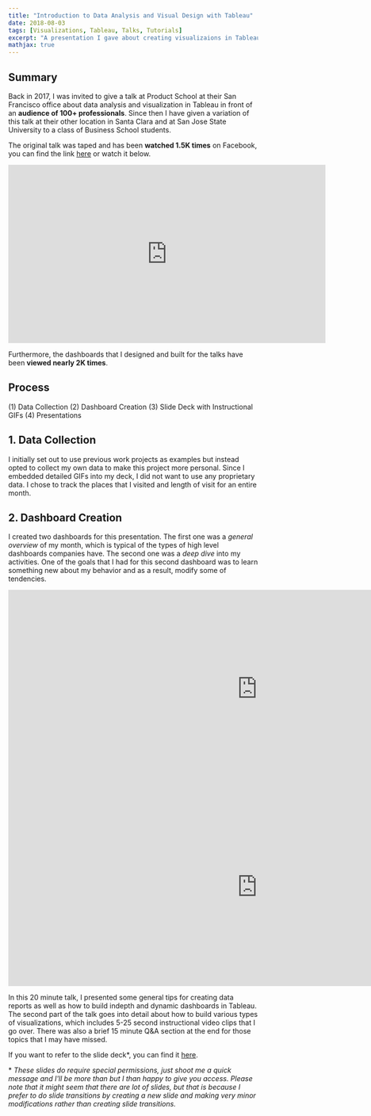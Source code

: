 ```yaml
---
title: "Introduction to Data Analysis and Visual Design with Tableau"
date: 2018-08-03
tags: [Visualizations, Tableau, Talks, Tutorials]
excerpt: "A presentation I gave about creating visualizaions in Tableau."
mathjax: true
---
```

## Summary

Back in 2017, I was invited to give a talk at Product School at their San Francisco office about data analysis and visualization in Tableau in front of an **audience of 100+ professionals**. Since then I have given a variation of this talk at their other location in Santa Clara and at San Jose State University to a class of Business School students.

The original talk was taped and has been **watched 1.5K times** on Facebook, you can find the link [here](https://www.facebook.com/productschool/videos/1899646390253735/) or watch it below.

<iframe width="640" height="360" src="https://www.youtube.com/embed/JZ1rGCAcQC0?controls=0&showinfo=0" frameborder="0" allowfullscreen></iframe>

Furthermore, the dashboards that I designed and built for the talks have been **viewed nearly 2K times**. 

## Process
(1) Data Collection
(2) Dashboard Creation
(3) Slide Deck with Instructional GIFs
(4) Presentations

## 1. Data Collection
I initially set out to use previous work projects as examples but instead opted to collect my own data to make this project more personal. Since I embedded detailed GIFs into my deck, I did not want to use any proprietary data. I chose to track the places that I visited and length of visit for an entire month. 

## 2. Dashboard Creation 
I created two dashboards for this presentation. The first one was a *general overview* of my month, which is typical of the types of high level dashboards companies have. The second one was a *deep dive* into my activities. One of the goals that I had for this second dashboard was to learn something new about my behavior and as a result, modify some of tendencies.



<center><iframe src="https://public.tableau.com/views/GuesstheUnderlyingDataexposed/SampleReport?:showVizHome=no:embed=y&:display_count=yes&:toolbar=no" width="1004" height="400" frameborder="0"></iframe></center>


<center><iframe src="https://public.tableau.com/views/WhatdidIdoinMay2017/Activity1vsActivity2?:showVizHome=no:embed=y&:display_count=yes&:toolbar=no" width="1004" height="400" frameborder="0"></iframe></center>

In this 20 minute talk, I presented some general tips for creating data reports as well as how to build indepth and dynamic dashboards in Tableau. The second part of the talk goes into detail about how to build various types of visualizations, which includes 5-25 second instructional video clips that I go over. There was also a brief 15 minute Q&A section at the end for those topics that I may have missed. 

If you want to refer to the slide deck*, you can find it [here](https://docs.google.com/presentation/d/1gv3b7p3a1bHBarQ5hTVK3Cf_Q9sbgXFxPpXZXR2S3NU/edit#slide=id.gc6f8954bc_0_53). 

\* *These slides do require special permissions, just shoot me a quick message and I'll be more than but I than happy to give you access. Please note that it might seem that there are lot of slides, but that is because I prefer to do slide transitions by creating a new slide and making very minor modifications rather than creating slide transitions.* 
